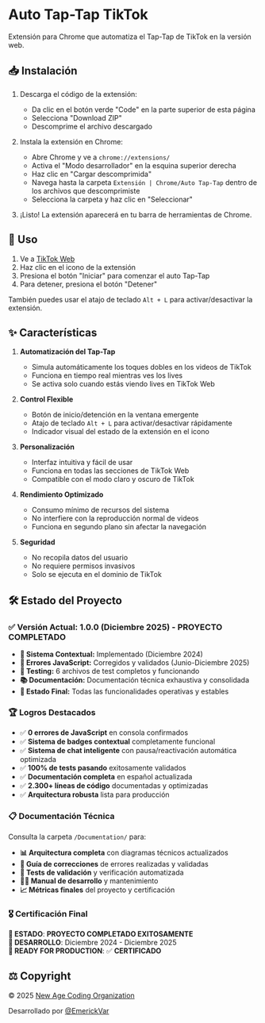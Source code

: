 # Auto Tap-Tap TikTok

Extensión para Chrome que automatiza el Tap-Tap de TikTok en la versión web.

## 📥 Instalación

1. Descarga el código de la extensión:
   - Da clic en el botón verde "Code" en la parte superior de esta página
   - Selecciona "Download ZIP"
   - Descomprime el archivo descargado

2. Instala la extensión en Chrome:
   - Abre Chrome y ve a `chrome://extensions/`
   - Activa el "Modo desarrollador" en la esquina superior derecha
   - Haz clic en "Cargar descomprimida"
   - Navega hasta la carpeta `Extensión | Chrome/Auto Tap-Tap` dentro de los archivos que descomprimiste
   - Selecciona la carpeta y haz clic en "Seleccionar"

3. ¡Listo! La extensión aparecerá en tu barra de herramientas de Chrome.

## 🚀 Uso

1. Ve a [TikTok Web](https://www.tiktok.com)
2. Haz clic en el icono de la extensión
3. Presiona el botón "Iniciar" para comenzar el auto Tap-Tap
4. Para detener, presiona el botón "Detener"

También puedes usar el atajo de teclado `Alt + L` para activar/desactivar la extensión.

## ✨ Características

1. **Automatización del Tap-Tap**
   - Simula automáticamente los toques dobles en los videos de TikTok
   - Funciona en tiempo real mientras ves los lives
   - Se activa solo cuando estás viendo lives en TikTok Web

2. **Control Flexible**
   - Botón de inicio/detención en la ventana emergente
   - Atajo de teclado `Alt + L` para activar/desactivar rápidamente
   - Indicador visual del estado de la extensión en el icono

3. **Personalización**
   - Interfaz intuitiva y fácil de usar
   - Funciona en todas las secciones de TikTok Web
   - Compatible con el modo claro y oscuro de TikTok

4. **Rendimiento Optimizado**
   - Consumo mínimo de recursos del sistema
   - No interfiere con la reproducción normal de videos
   - Funciona en segundo plano sin afectar la navegación

5. **Seguridad**
   - No recopila datos del usuario
   - No requiere permisos invasivos
   - Solo se ejecuta en el dominio de TikTok

## 🛠️ Estado del Proyecto

### ✅ **Versión Actual: 1.0.0** (Diciembre 2025) - PROYECTO COMPLETADO
- **🎯 Sistema Contextual:** Implementado (Diciembre 2024)
- **🔧 Errores JavaScript:** Corregidos y validados (Junio-Diciembre 2025)
- **🧪 Testing:** 6 archivos de test completos y funcionando
- **📚 Documentación:** Documentación técnica exhaustiva y consolidada
- **🎉 Estado Final:** Todas las funcionalidades operativas y estables

### 🏆 **Logros Destacados**
- ✅ **0 errores de JavaScript** en consola confirmados
- ✅ **Sistema de badges contextual** completamente funcional
- ✅ **Sistema de chat inteligente** con pausa/reactivación automática optimizada
- ✅ **100% de tests pasando** exitosamente validados
- ✅ **Documentación completa** en español actualizada
- ✅ **2.300+ líneas de código** documentadas y optimizadas
- ✅ **Arquitectura robusta** lista para producción

### 📋 **Documentación Técnica**
Consulta la carpeta `/Documentation/` para:
- **📊 Arquitectura completa** con diagramas técnicos actualizados
- **🔧 Guía de correcciones** de errores realizadas y validadas
- **🧪 Tests de validación** y verificación automatizada
- **👨‍💻 Manual de desarrollo** y mantenimiento
- **📈 Métricas finales** del proyecto y certificación

### 🎖️ **Certificación Final**
**🏅 ESTADO**: **PROYECTO COMPLETADO EXITOSAMENTE**  
**📅 DESARROLLO**: Diciembre 2024 - Diciembre 2025  
**🚀 READY FOR PRODUCTION**: ✅ **CERTIFICADO**

## ⚖️ Copyright

© 2025 [New Age Coding Organization](https://newagecoding.org)

Desarrollado por [@EmerickVar](https://github.com/EmerickVar)
